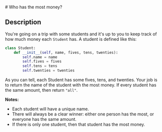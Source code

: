 # Who has the most money?

## Description

You're going on a trip with some students and it's up to you to keep track of how much money each `Student` has. A student is defined like this:

```python
class Student:
    def __init__(self, name, fives, tens, twenties):
        self.name = name
        self.fives = fives
        self.tens = tens
        self.twenties = twenties
```

As you can tell, each Student has some fives, tens, and twenties. Your job is to return the name of the student with the most money. If every student has the same amount, then return `"all"`.

**Notes:**

* Each student will have a unique name.
* There will always be a clear winner: either one person has the most, or everyone has the same amount.
* If there is only one student, then that student has the most money.
